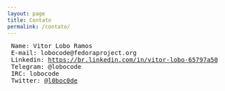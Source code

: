 ```yaml
---
layout: page
title: Contato
permalink: /contato/
---
```



<pre>
 Name: Vitor Lobo Ramos
 E-mail: lobocode@fedoraproject.org 
 Linkedin: <a href="https://br.linkedin.com/in/vitor-lobo-65797a50">https://br.linkedin.com/in/vitor-lobo-65797a50</a>
 Telegram: @lobocode
 IRC: lobocode
 Twitter: <a href="https://twitter.com/l0boc0de">@l0boc0de</a>
</pre>

